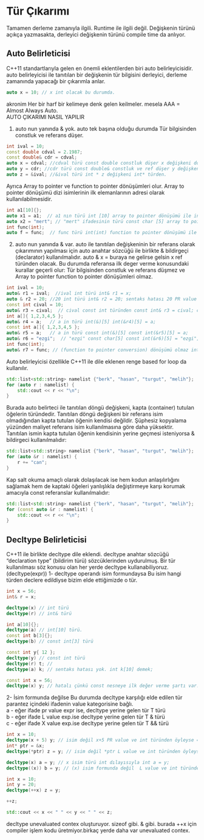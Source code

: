 # Tür Çıkarımı
Tamamen derleme zamanıyla ilgili. Runtime ile ilgili değil. Değişkenin türünü açıkça yazmasakta, derleyici değişkenin türünü compile time da
anlıyor.
## Auto Belirleticisi
C++11 standartlarıyla gelen en önemli eklentilerden biri auto belirleyicisidir. 
auto belirleyicisi ile tanıtılan bir değişkenin tür bilgisini derleyici, derleme zamanında yapacağı bir çıkarımla anlar.
```cpp
auto x = 10; // x int olacak bu durumda.
```
akronim Her bir harf bir kelimeye denk gelen keilmeler. mesela AAA = Almost Always Auto.  
AUTO ÇIKARIMI NASIL YAPILIR  
1. auto nun yanında & yok. auto tek başına olduğu durumda Tür bilgisinden constluk ve referans düşer.
```cpp
int ival = 10;
const double cdval = 2.1987;
const double& cdr = cdval;
auto x = cdval; //cdval türü const double constluk düşer x değişkeni double türden.
auto y = cdr; //cdr türü const double& constluk ve ref düşer y değişkeni double türden.
auto z = &ival; //&ival türü int * z değişkeni int* türden.
```
Ayrıca Array to pointer ve function to pointer dönüşümleri olur. Array to pointer dönüşümü dizi isimlerinin ilk elemanlarının adresi olarak kullanılabilmesidir.
```cpp
int a1[10]{};
auto x1 = a1;  // a1 nın türü int [10] array to pointer dönüşümü ile int* x1 = a1;
auto x2 = "mert"; // "mert" ifadesinin türü const char [5] array to pointer dönüşümü ile const char* x2 = "mert";
int func(int);
auto f = func;  // func türü int(int) function to pointer dönüşümü ile int (*f) (int) = func;
```
2. auto nun yanında & var. auto ile tanıtılan değişkeninin bir referans olarak çıkarımının yapılması için auto anahtar sözcüğü ile birlikte & bildirgeçi (declarator) kullanılmalıdır. 
auto & x = buraya ne gelirse gelsin x ref türünden olacak. Bu durumda referansa ilk deger verme konusundaki kurallar geçerli olur:
Tür bilgisinden constluk ve referans düşmez ve Array to pointer function to pointer dönüşümleri olmaz.
```cpp
int ival = 10;
auto& r1 = ival;  //ival int türü int& r1 = x;
auto & r2 = 20; //20 int türü int& r2 = 20; sentaks hatası 20 PR value
const int cival = 10;
auto& r3 = cival;  // cival const int türünden const int& r3 = cival; constluk düşmedi
int a[]{ 1,2,3,4,5 };
auto& r4 = a;   // a in türü int(&)[5] int(&r4)[5] = a;
const int a[]{ 1,2,3,4,5 };
auto& r5 = a;   // a in türü const int(&)[5] const int(&r5)[5] = a;
auto& r6 = "ezgi";  // "ezgi" const char[5] const int(&r6)[5] = "ezgi";
int func(int);
auto& r7 = func; // (function to pointer conversion) dönüşümü olmaz int (&r7)(int) = func;
```

Auto belirleyicisi özellikle C++11 ile dile eklenen renge based for loop da kullanılır.
```cpp
std::list<std::string> namelist {"berk", "hasan", "turgut", "melih"};
for (auto r : namelist) {
	std::cout << r << "\n";
}
```
Burada auto belirteci ile tanıtılan döngü değişkeni, kapta (container) tutulan öğelerin türündedir. Tanıtılan döngü değişkeni bir referans isim olmadığından kapta tutulan öğenin kendisi değildir. Şüphesiz kopyalama yüzünden maliyet referans isim kullanılmasına göre daha yüksektir.  
Tanıtılan ismin kapta tutulan öğenin kendisinin yerine geçmesi isteniyorsa & bildirgeci kullanılmalıdır:  
```cpp
std::list<std::string> namelist {"berk", "hasan", "turgut", "melih"};
for (auto &r : namelist) {
	r += "can";
}
```
Kap salt okuma amaçlı olarak dolaşılacak ise hem kodun anlaşılırlığını sağlamak hem de kaptaki öğeleri yanlışlıkla değiştirmeye karşı korumak amacıyla const referanslar kullanılmalıdır:  
```cpp
std::list<std::string> namelist {"berk", "hasan", "turgut", "melih"};
for (const auto &r : namelist) {
	std::cout << r << "\n";
}
```
## Decltype Belirleticisi
C++11 ile birlikte decltype dile eklendi. decltype anahtar sözcüğü “declaration type” (bildirim türü) sözcüklerinden uydurulmuş. Bir tür kullanılması söz konusu olan her yerde decltype kullanabiliyoruz.  (decltype(expr))
1- decltype operandı isim formundaysa Bu isim hangi türden declere edildiyse bizim elde ettiğimizde o tür.
```cpp
int x = 56;
int& r = x;

decltype(x) // int türü
decltype(r) // int& türü

int a[10]{};
decltype(a) // int[10] türü.
const int b[3]{};
decltype(b) // const int[3] türü

const int y{ 12 };
decltype(y) // const int türü
decltype(r) t; //
decltype(a) k; // sentaks hatası yok. int k[10] demek;

const int x = 56;
decltype(x) y; // hatalı çünkü const nesneye ilk değer verme şartı var.
```
2- İsim formunda değilse Bu durumda decltype karşılığı elde edilen tür parantez içindeki ifadenin value kategorisine bağlı.  
a - eğer ifade pr value expr ise, decltype yerine gelen tür 	T türü  
b - eğer ifade L value exp.ise decltype yerine gelen tür 	T & türü  
c - eğer ifade X value exp.ise decltype yerine gelen tür 	T && türü  
```cpp
int x = 10;
decltype(x + 5) y; // isim değil x+5 PR value ve int türünden öyleyse ==> int y;
int* ptr = &x;
decltype(*ptr) z = y; // isim değil *ptr L value ve int türünden öyleyse int& z = y;

decltype(x) a = y; // x isim türü int dılayısıyla int a = y;
decltype((x)) b = y; // (x) isim formunda değil  L value ve int türünden dolayısıyla int& b = y;

int x = 10;
int y = 20;
decltype(++x) z = y;

++z;

std::cout << x << " " << y << " " << z; 
```
decltype unevaluated contex oluşturuyor. sizeof gibi. & gibi.
burada ++x için compiler işlem kodu üretmiyor.birkaç yerde daha var unevaluated contex.
